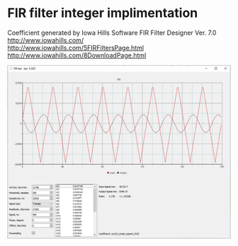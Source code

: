 # FIR filter integer implimentation
Coefficient generated by Iowa Hills Software FIR Filter Designer Ver. 7.0  
http://www.iowahills.com/  
http://www.iowahills.com/5FIRFiltersPage.html  
http://www.iowahills.com/8DownloadPage.html  
  
  
![Alt text](/img/screen0.jpg?raw=true "Optional Title")